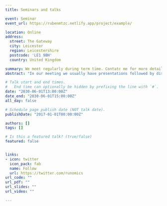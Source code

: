 ```yaml
---
title: Seminars and talks

event: Seminar
event_url: https://rubenmtzc.netlify.app/project/example/

location: Online
address:
  street: The Gateway
  city: Leicester
  region: Leicestershire
  postcode: 'LE1 9BH'
  country: United Kingdom

summary: We meet regularly during term time. Contatc me for more details.
abstract: "In our meeting we usually have presentations followed by discussions related to problems or research related to the topic covered"

# Talk start and end times.
#   End time can optionally be hidden by prefixing the line with `#`.
date: "2030-06-01T13:00:00Z"
date_end: "2030-06-01T15:00:00Z"
all_day: false

# Schedule page publish date (NOT talk date).
publishDate: "2017-01-01T00:00:00Z"

authors: []
tags: []

# Is this a featured talk? (true/false)
featured: false


links:
- icon: twitter
  icon_pack: fab
  name: Follow
  url: https://twitter.com/runomics
url_code: ""
url_pdf: ""
url_slides: ""
url_video: ""

---
```

